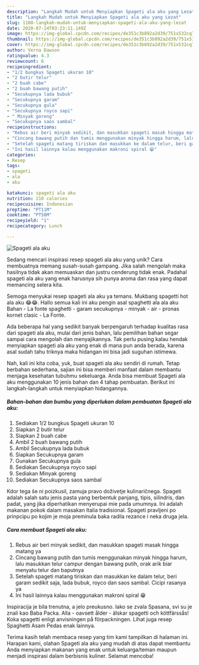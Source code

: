 ```yaml
---
description: "Langkah Mudah untuk Menyiapkan Spageti ala aku yang Lezat"
title: "Langkah Mudah untuk Menyiapkan Spageti ala aku yang Lezat"
slug: 1108-langkah-mudah-untuk-menyiapkan-spageti-ala-aku-yang-lezat
date: 2020-07-24T03:23:11.149Z
image: https://img-global.cpcdn.com/recipes/de351c3b892a2d39/751x532cq70/spageti-ala-aku-foto-resep-utama.jpg
thumbnail: https://img-global.cpcdn.com/recipes/de351c3b892a2d39/751x532cq70/spageti-ala-aku-foto-resep-utama.jpg
cover: https://img-global.cpcdn.com/recipes/de351c3b892a2d39/751x532cq70/spageti-ala-aku-foto-resep-utama.jpg
author: Verna Dawson
ratingvalue: 4.3
reviewcount: 6
recipeingredient:
- "1/2 bungkus Spageti ukuran 10"
- "2 butir telur"
- "2 buah cabe"
- "2 buah bawang putih"
- "Secukupnya lada bubuk"
- "Secukupnya garam"
- "Secukupnya gula"
- "Secukupnya royco sapi"
- " Minyak goreng"
- "Secukupnya saos sambal"
recipeinstructions:
- "Rebus air beri minyak sedikit, dan masukkan spageti masak hingga matang ya"
- "Cincang bawang putih dan tumis menggunakan minyak hingga harum, lalu masukkan telur campur dengan bawang putih, orak arik biar menyatu telur dan baputnya"
- "Setelah spageti matang tiriskan dan masukkan ke dalam telur, beri garam sedikit saja, lada bubuk, royco dan saos sambal. Cicipi rasanya ya"
- "Ini hasil lainnya kalau menggunakan makroni spiral 😁"
categories:
- Resep
tags:
- spageti
- ala
- aku

katakunci: spageti ala aku 
nutrition: 210 calories
recipecuisine: Indonesian
preptime: "PT11M"
cooktime: "PT58M"
recipeyield: "1"
recipecategory: Lunch

---
```



![Spageti ala aku](https://img-global.cpcdn.com/recipes/de351c3b892a2d39/751x532cq70/spageti-ala-aku-foto-resep-utama.jpg)

Sedang mencari inspirasi resep spageti ala aku yang unik? Cara membuatnya memang susah-susah gampang. Jika salah mengolah maka hasilnya tidak akan memuaskan dan justru cenderung tidak enak. Padahal spageti ala aku yang enak harusnya sih punya aroma dan rasa yang dapat memancing selera kita.

Semoga menyukai resep spageti ala aku ya temans. Mukbang spagetti hot ala aku 😂😂. Hallo semua kali ini aku pengin asal spaghetti ala ala aku Bahan - La fonte spaghetti - garam secukupnya - minyak - air - pronas kornet clasic - La Fonte.

Ada beberapa hal yang sedikit banyak berpengaruh terhadap kualitas rasa dari spageti ala aku, mulai dari jenis bahan, lalu pemilihan bahan segar sampai cara mengolah dan menyajikannya. Tak perlu pusing kalau hendak menyiapkan spageti ala aku yang enak di mana pun anda berada, karena asal sudah tahu triknya maka hidangan ini bisa jadi suguhan istimewa.


Nah, kali ini kita coba, yuk, buat spageti ala aku sendiri di rumah. Tetap berbahan sederhana, sajian ini bisa memberi manfaat dalam membantu menjaga kesehatan tubuhmu sekeluarga. Anda bisa membuat Spageti ala aku menggunakan 10 jenis bahan dan 4 tahap pembuatan. Berikut ini langkah-langkah untuk menyiapkan hidangannya.

<!--inarticleads1-->

##### Bahan-bahan dan bumbu yang diperlukan dalam pembuatan Spageti ala aku:

1. Sediakan 1/2 bungkus Spageti ukuran 10
1. Siapkan 2 butir telur
1. Siapkan 2 buah cabe
1. Ambil 2 buah bawang putih
1. Ambil Secukupnya lada bubuk
1. Siapkan Secukupnya garam
1. Gunakan Secukupnya gula
1. Sediakan Secukupnya royco sapi
1. Sediakan  Minyak goreng
1. Sediakan Secukupnya saos sambal


Kdor tega še ni poizkusil, zamuja pravo doživetje kulinaričnega. Spageti adalah salah satu jenis pasta yang berbentuk panjang, tipis, silindris, dan padat, yang jika diperhatikan menyerupai mie pada umumnya. Ini adalah makanan pokok dalam masakan Italia tradisional. Spageti pravljeni po prinpcipu po kojim je moja preminula baka radila rezance i neka druga jela. 

<!--inarticleads2-->

##### Cara membuat Spageti ala aku:

1. Rebus air beri minyak sedikit, dan masukkan spageti masak hingga matang ya
1. Cincang bawang putih dan tumis menggunakan minyak hingga harum, lalu masukkan telur campur dengan bawang putih, orak arik biar menyatu telur dan baputnya
1. Setelah spageti matang tiriskan dan masukkan ke dalam telur, beri garam sedikit saja, lada bubuk, royco dan saos sambal. Cicipi rasanya ya
1. Ini hasil lainnya kalau menggunakan makroni spiral 😁


Inspiracija je bila trenutna, a jelo preukusno. Iako se zvala Spasana, svi su je znali kao Baba Packa. Alla - oavsett ålder - älskar spagetti och köttfärssås! Koka spagetti enligt anvisningen på förpackningen. Lihat juga resep Spaghetti Asam Pedas enak lainnya. 

Terima kasih telah membaca resep yang tim kami tampilkan di halaman ini. Harapan kami, olahan Spageti ala aku yang mudah di atas dapat membantu Anda menyiapkan makanan yang enak untuk keluarga/teman maupun menjadi inspirasi dalam berbisnis kuliner. Selamat mencoba!
